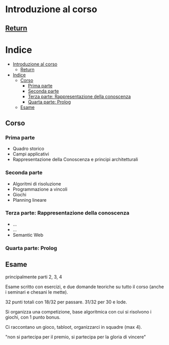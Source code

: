# Introduzione al corso

[Return](./README.md)
---

# Indice
- [Introduzione al corso](#introduzione-al-corso)
  - [Return](#return)
- [Indice](#indice)
  - [Corso](#corso)
    - [Prima parte](#prima-parte)
    - [Seconda parte](#seconda-parte)
    - [Terza parte: Rappresentazione della conoscenza](#terza-parte-rappresentazione-della-conoscenza)
    - [Quarta parte: Prolog](#quarta-parte-prolog)
  - [Esame](#esame)

## Corso

### Prima parte

- Quadro storico
- Campi applicativi
- Rappresentazione della Conoscenza e principi architetturali

### Seconda parte

- Algoritmi di risoluzione
- Programmazione a vincoli
- Giochi
- Planning lineare

### Terza parte: Rappresentazione della conoscenza

- ...
- ...
- Semantic Web

### Quarta parte: Prolog

## Esame

principalmente parti 2, 3, 4

Esame scritto con esercizi, e due domande teoriche su tutto il corso (anche i seminari e chesani le mette).

32 punti totali con 18/32 per passare. 31/32 per 30 e lode.

Si organizza una competizione, base algoritmica con cui si risolvono i giochi, con 1 punto bonus.

Ci raccontano un gioco, tabloot, organizzarci in squadre (max 4).

"non si partecipa per il premio, si partecipa per la gloria di vincere"

